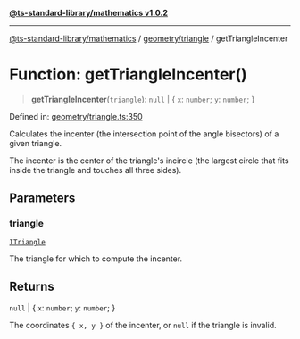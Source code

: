 [**@ts-standard-library/mathematics v1.0.2**](../../../README.md)

***

[@ts-standard-library/mathematics](../../../README.md) / [geometry/triangle](../README.md) / getTriangleIncenter

# Function: getTriangleIncenter()

> **getTriangleIncenter**(`triangle`): `null` \| \{ `x`: `number`; `y`: `number`; \}

Defined in: [geometry/triangle.ts:350](https://github.com/gabaudette/ts-stdlib/blob/4a412e6fb273dc9fcab54b84c05921f52dac4b3f/packages/mathematics/src/geometry/triangle.ts#L350)

Calculates the incenter (the intersection point of the angle bisectors)
of a given triangle.

The incenter is the center of the triangle's incircle (the largest circle
that fits inside the triangle and touches all three sides).

## Parameters

### triangle

[`ITriangle`](../interfaces/ITriangle.md)

The triangle for which to compute the incenter.

## Returns

`null` \| \{ `x`: `number`; `y`: `number`; \}

The coordinates `{ x, y }` of the incenter, or `null` if the triangle is invalid.
